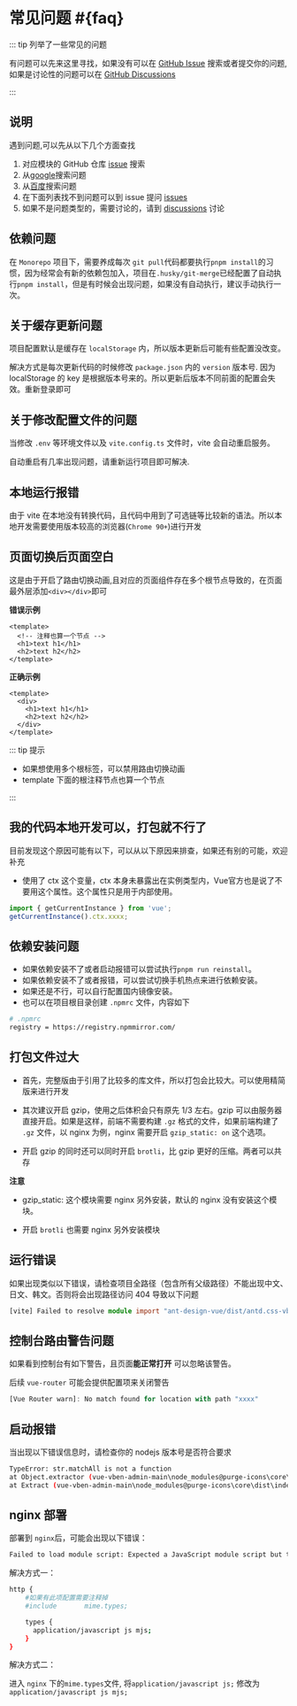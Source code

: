 # 常见问题 #{faq}

::: tip 列举了一些常见的问题

有问题可以先来这里寻找，如果没有可以在 [GitHub Issue](https://github.com/miyou2024/1024-healthy-web/issues) 搜索或者提交你的问题, 如果是讨论性的问题可以在 [GitHub Discussions](https://github.com/miyou2024/1024-healthy-web/discussions)

:::

## 说明

遇到问题,可以先从以下几个方面查找

1. 对应模块的 GitHub 仓库 [issue](https://github.com/miyou2024/1024-healthy-web/issues) 搜索
2. 从[google](https://www.google.com)搜索问题
3. 从[百度](https://www.baidu.com)搜索问题
4. 在下面列表找不到问题可以到 issue 提问 [issues](https://github.com/miyou2024/1024-healthy-web/issues)
5. 如果不是问题类型的，需要讨论的，请到 [discussions](https://github.com/miyou2024/1024-healthy-web/discussions) 讨论

## 依赖问题

在 `Monorepo` 项目下，需要养成每次 `git pull`代码都要执行`pnpm install`的习惯，因为经常会有新的依赖包加入，项目在`.husky/git-merge`已经配置了自动执行`pnpm install`，但是有时候会出现问题，如果没有自动执行，建议手动执行一次。

## 关于缓存更新问题

项目配置默认是缓存在 `localStorage` 内，所以版本更新后可能有些配置没改变。

解决方式是每次更新代码的时候修改 `package.json` 内的 `version` 版本号. 因为 localStorage 的 key 是根据版本号来的。所以更新后版本不同前面的配置会失效。重新登录即可

## 关于修改配置文件的问题

当修改 `.env` 等环境文件以及 `vite.config.ts` 文件时，vite 会自动重启服务。

自动重启有几率出现问题，请重新运行项目即可解决.

## 本地运行报错

由于 vite 在本地没有转换代码，且代码中用到了可选链等比较新的语法。所以本地开发需要使用版本较高的浏览器(`Chrome 90+`)进行开发

## 页面切换后页面空白

这是由于开启了路由切换动画,且对应的页面组件存在多个根节点导致的，在页面最外层添加`<div></div>`即可

**错误示例**

```vue
<template>
  <!-- 注释也算一个节点 -->
  <h1>text h1</h1>
  <h2>text h2</h2>
</template>
```

**正确示例**

```vue
<template>
  <div>
    <h1>text h1</h1>
    <h2>text h2</h2>
  </div>
</template>
```

::: tip 提示

- 如果想使用多个根标签，可以禁用路由切换动画
- template 下面的根注释节点也算一个节点

:::

## 我的代码本地开发可以，打包就不行了

目前发现这个原因可能有以下，可以从以下原因来排查，如果还有别的可能，欢迎补充

- 使用了 ctx 这个变量，ctx 本身未暴露出在实例类型内，Vue官方也是说了不要用这个属性。这个属性只是用于内部使用。

```ts
import { getCurrentInstance } from 'vue';
getCurrentInstance().ctx.xxxx;
```

## 依赖安装问题

- 如果依赖安装不了或者启动报错可以尝试执行`pnpm run reinstall`。
- 如果依赖安装不了或者报错，可以尝试切换手机热点来进行依赖安装。
- 如果还是不行，可以自行配置国内镜像安装。
- 也可以在项目根目录创建 `.npmrc` 文件，内容如下

```bash
# .npmrc
registry = https://registry.npmmirror.com/
```

## 打包文件过大

- 首先，完整版由于引用了比较多的库文件，所以打包会比较大。可以使用精简版来进行开发

- 其次建议开启 gzip，使用之后体积会只有原先 1/3 左右。gzip 可以由服务器直接开启。如果是这样，前端不需要构建 `.gz` 格式的文件，如果前端构建了 `.gz` 文件，以 nginx 为例，nginx 需要开启 `gzip_static: on` 这个选项。

- 开启 gzip 的同时还可以同时开启 `brotli`，比 gzip 更好的压缩。两者可以共存

**注意**

- gzip_static: 这个模块需要 nginx 另外安装，默认的 nginx 没有安装这个模块。

- 开启 `brotli` 也需要 nginx 另外安装模块

## 运行错误

如果出现类似以下错误，请检查项目全路径（包含所有父级路径）不能出现中文、日文、韩文。否则将会出现路径访问 404 导致以下问题

```ts
[vite] Failed to resolve module import "ant-design-vue/dist/antd.css-vben-adminode_modulesant-design-vuedistantd.css". (imported by /@/setup/ant-design-vue/index.ts)
```

## 控制台路由警告问题

如果看到控制台有如下警告，且页面**能正常打开** 可以忽略该警告。

后续 `vue-router` 可能会提供配置项来关闭警告

```ts
[Vue Router warn]: No match found for location with path "xxxx"
```

## 启动报错

当出现以下错误信息时，请检查你的 nodejs 版本号是否符合要求

```bash
TypeError: str.matchAll is not a function
at Object.extractor (vue-vben-admin-main\node_modules@purge-icons\core\dist\index.js:146:27)
at Extract (vue-vben-admin-main\node_modules@purge-icons\core\dist\index.js:173:54)
```

## nginx 部署

部署到 `nginx`后，可能会出现以下错误：

```bash
Failed to load module script: Expected a JavaScript module script but the server responded with a MIME type of "application/octet-stream". Strict MIME type checking is enforced for module scripts per HTML spec.
```

解决方式一：

```bash
http {
    #如果有此项配置需要注释掉
    #include       mime.types;

    types {
      application/javascript js mjs;
    }
}
```

解决方式二：

进入 `nginx` 下的`mime.types`文件, 将`application/javascript js;` 修改为 `application/javascript js mjs;`
